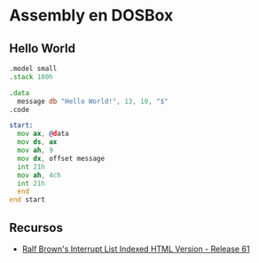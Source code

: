 # Assembly en DOSBox

## Hello World

```asm
.model small
.stack 100h

.data
  message db "Hello World!", 13, 10, "$"
.code

start:
  mov ax, @data
  mov ds, ax
  mov ah, 9
  mov dx, offset message
  int 21h
  mov ah, 4ch
  int 21h
  end
end start
```

## Recursos

- [Ralf Brown's Interrupt List
Indexed HTML Version - Release 61](https://www.ctyme.com/rbrown.htm)
